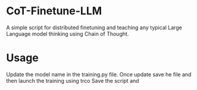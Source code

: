 # CoT-Finetune-LLM
A simple script for distributed finetuning and teaching any typical Large Language model thinking using Chain of Thought.   

# Usage
Update the model name in the training.py file. Once update save he file and then launch the training using trco
Save the script and 
